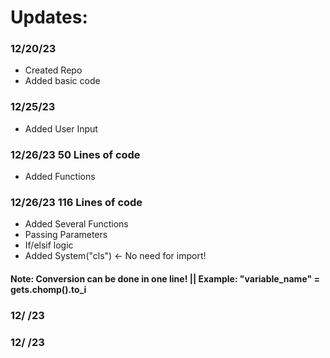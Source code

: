 # Updates:

### 12/20/23
- Created Repo
- Added basic code

### 12/25/23
- Added User Input

### 12/26/23 50 Lines of code
- Added Functions

### 12/26/23 116 Lines of code
- Added Several Functions
- Passing Parameters
- If/elsif logic
- Added System("cls") <- No need for import!

#### Note: Conversion can be done in one line! || Example: "variable_name" = gets.chomp().to_i

### 12/ /23


### 12/ /23